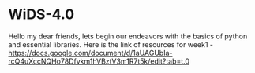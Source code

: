 # WiDS-4.0
Hello my dear friends, lets begin our endeavors with the basics of python and essential libraries.
Here is the link of resources for week1 - https://docs.google.com/document/d/1aUAGUbIa-rcQ4uXccNQHo78Dfvkm1hVBztV3m1R7t5k/edit?tab=t.0
